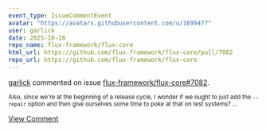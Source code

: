 ```yaml
---
event_type: IssueCommentEvent
avatar: "https://avatars.githubusercontent.com/u/169947?"
user: garlick
date: 2025-10-10
repo_name: flux-framework/flux-core
html_url: https://github.com/flux-framework/flux-core/pull/7082
repo_url: https://github.com/flux-framework/flux-core
---
```


<a href='https://github.com/garlick' target='_blank'>garlick</a> commented on issue <a href='https://github.com/flux-framework/flux-core/pull/7082' target='_blank'>flux-framework/flux-core#7082</a>.

<small>Also, since we're at the beginning of a release cycle, I wonder if we ought to just add the `--repair` option and then give ourselves some time to poke at that on test systems?...</small>

<a href='https://github.com/flux-framework/flux-core/pull/7082' target='_blank'>View Comment</a>